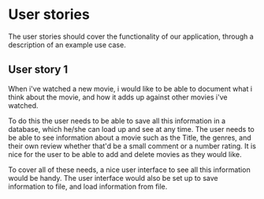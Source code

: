 # User stories

The user stories should cover the functionality of our application, through a description of an example use case.

## User story 1

When i've watched a new movie, i would like to be able to document what i think about the movie, and how it adds up against other movies i've watched.

To do this the user needs to be able to save all this information in a database, which he/she can load up and see at any time. The user needs to be able to see information about a movie such as the Title, the genres, and their own review whether that'd be a small comment or a number rating. It is nice for the user to be able to add and delete movies as they would like. 

To cover all of these needs, a nice user interface to see all this information would be handy. The user interface would also be set up to save information to file, and load information from file. 
